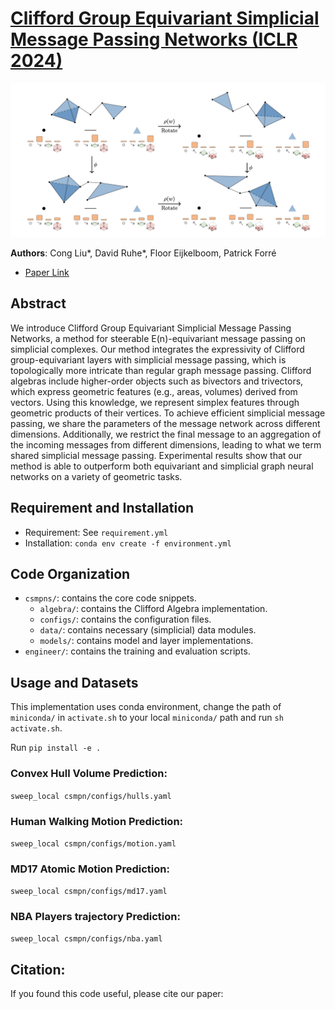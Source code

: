 # [Clifford Group Equivariant Simplicial Message Passing Networks (ICLR 2024)](https://openreview.net/group?id=ICLR.cc/2024/Conference/Authors&referrer=%5BHomepage%5D(%2F)) 
![CSMPNs](CSMPNs.png "CSMPNs")

**Authors**: Cong Liu*, David Ruhe*, Floor Eijkelboom, Patrick Forré

* [Paper Link](https://openreview.net/group?id=ICLR.cc/2024/Conference/Authors&referrer=%5BHomepage%5D(%2F))

## Abstract
We introduce Clifford Group Equivariant Simplicial Message Passing Networks, a method for steerable E(n)-equivariant message passing on simplicial complexes. Our method integrates the expressivity of Clifford group-equivariant layers with simplicial message passing, which is topologically more intricate than regular graph message passing. Clifford algebras include higher-order objects such as bivectors and trivectors, which express geometric features (e.g., areas, volumes) derived from vectors. Using this knowledge, we represent simplex features through geometric products of their vertices. To achieve efficient simplicial message passing, we share the parameters of the message network across different dimensions. Additionally, we restrict the final message to an aggregation of the incoming messages from different dimensions, leading to what we term shared simplicial message passing. Experimental results show that our method is able to outperform both equivariant and simplicial graph neural networks on a variety of geometric tasks.

## Requirement and Installation
* Requirement: See `requirement.yml`
* Installation: `conda env create -f environment.yml`

## Code Organization
* `csmpns/`: contains the core code snippets.
  * `algebra/`: contains the Clifford Algebra implementation.
  * `configs/`: contains the configuration files. 
  * `data/`: contains necessary (simplicial) data modules.
  * `models/`: contains model and layer implementations.
* `engineer/`: contains the training and evaluation scripts.

## Usage and Datasets
This implementation uses conda environment, change the path of `miniconda/` in `activate.sh` to your local `miniconda/` path and run `sh activate.sh`.

Run `pip install -e .`

### Convex Hull Volume Prediction:  
`sweep_local csmpn/configs/hulls.yaml` 

### Human Walking Motion Prediction:
`sweep_local csmpn/configs/motion.yaml`

### MD17 Atomic Motion Prediction:
`sweep_local csmpn/configs/md17.yaml`

### NBA Players trajectory Prediction:
`sweep_local csmpn/configs/nba.yaml`

## Citation:
If you found this code useful, please cite our paper:

